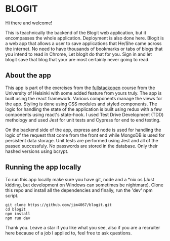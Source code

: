 # BLOGIT

Hi there and welcome!

This is teachnically the backend of the Blogit web application, but it encompasses the whole application. Deployment is also done here. Blogit is a web app that allows a user to save applications that He/She came across the internet. No need to have thousands of bookmarks or tabs of blogs that you intend to read in Chrome, Let blogit do that for you. Sign in and let blogit save that blog that your are most certainly never going to read.

## About the app

This app is part of the exercises from the [fullstackopen] course from the University of Helsinki with some added feature from yours truly. The app is built using the react framework. Various components manage the views for the app. Styling is done using CSS modules and styled components. The logic for handling the state of the application is built using redux with a few components using react's state-hook. I used Test Drive Development (TDD) methology and used Jest for unit tests and Cypress for end to end testing.

On the backend side of the app, express and node is used for handling the logic of the request that come from the front end while MongoDB is used for persistent data storage. Unit tests are performed using Jest and all of the passed successfuly. No passwords are stored in the database. Only their hashed versions using bcrypt.

## Running the app locally

To run this app locally make sure you have git, node and a \*nix os (Just kidding, but development on Windows can sometimes be nightmare).
Clone this repo and install all the dependencies and finally, run the 'dev' npm script.

```
git clone https://github.com/jim4067/blogit.git
cd blogit
npm install
npm run dev
```

Thank you. Leave a star if you like what you see, also if you are a recruiter here because of a job I applied to, feel free to ask questions.

[fullstackopen]: https://fullstackopen.com
